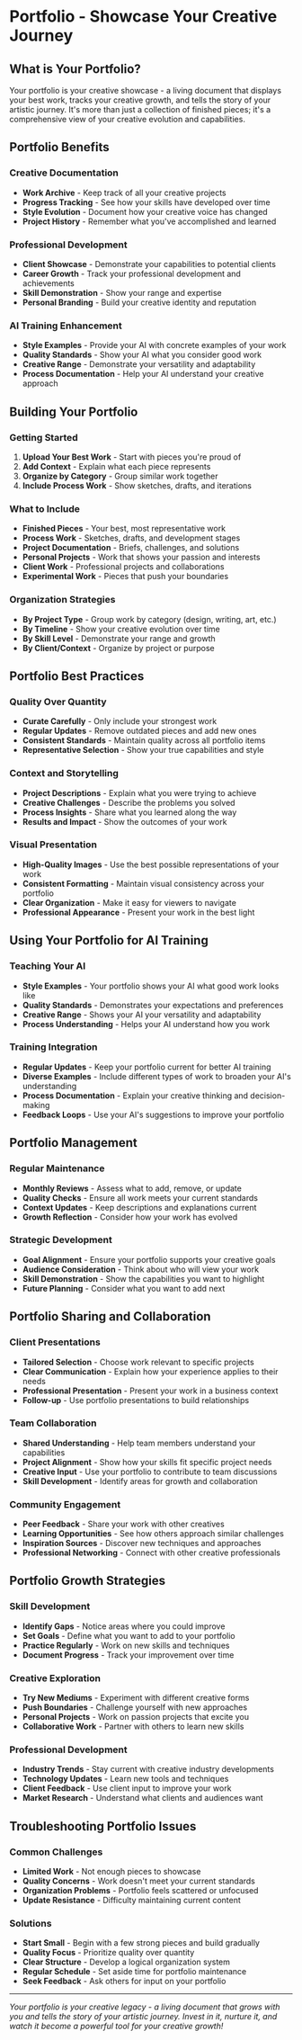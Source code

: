 # Portfolio - Showcase Your Creative Journey

## What is Your Portfolio?

Your portfolio is your creative showcase - a living document that displays your best work, tracks your creative growth, and tells the story of your artistic journey. It's more than just a collection of finished pieces; it's a comprehensive view of your creative evolution and capabilities.

## Portfolio Benefits

### Creative Documentation
- **Work Archive** - Keep track of all your creative projects
- **Progress Tracking** - See how your skills have developed over time
- **Style Evolution** - Document how your creative voice has changed
- **Project History** - Remember what you've accomplished and learned

### Professional Development
- **Client Showcase** - Demonstrate your capabilities to potential clients
- **Career Growth** - Track your professional development and achievements
- **Skill Demonstration** - Show your range and expertise
- **Personal Branding** - Build your creative identity and reputation

### AI Training Enhancement
- **Style Examples** - Provide your AI with concrete examples of your work
- **Quality Standards** - Show your AI what you consider good work
- **Creative Range** - Demonstrate your versatility and adaptability
- **Process Documentation** - Help your AI understand your creative approach

## Building Your Portfolio

### Getting Started
1. **Upload Your Best Work** - Start with pieces you're proud of
2. **Add Context** - Explain what each piece represents
3. **Organize by Category** - Group similar work together
4. **Include Process Work** - Show sketches, drafts, and iterations

### What to Include
- **Finished Pieces** - Your best, most representative work
- **Process Work** - Sketches, drafts, and development stages
- **Project Documentation** - Briefs, challenges, and solutions
- **Personal Projects** - Work that shows your passion and interests
- **Client Work** - Professional projects and collaborations
- **Experimental Work** - Pieces that push your boundaries

### Organization Strategies
- **By Project Type** - Group work by category (design, writing, art, etc.)
- **By Timeline** - Show your creative evolution over time
- **By Skill Level** - Demonstrate your range and growth
- **By Client/Context** - Organize by project or purpose

## Portfolio Best Practices

### Quality Over Quantity
- **Curate Carefully** - Only include your strongest work
- **Regular Updates** - Remove outdated pieces and add new ones
- **Consistent Standards** - Maintain quality across all portfolio items
- **Representative Selection** - Show your true capabilities and style

### Context and Storytelling
- **Project Descriptions** - Explain what you were trying to achieve
- **Creative Challenges** - Describe the problems you solved
- **Process Insights** - Share what you learned along the way
- **Results and Impact** - Show the outcomes of your work

### Visual Presentation
- **High-Quality Images** - Use the best possible representations of your work
- **Consistent Formatting** - Maintain visual consistency across your portfolio
- **Clear Organization** - Make it easy for viewers to navigate
- **Professional Appearance** - Present your work in the best light

## Using Your Portfolio for AI Training

### Teaching Your AI
- **Style Examples** - Your portfolio shows your AI what good work looks like
- **Quality Standards** - Demonstrates your expectations and preferences
- **Creative Range** - Shows your AI your versatility and adaptability
- **Process Understanding** - Helps your AI understand how you work

### Training Integration
- **Regular Updates** - Keep your portfolio current for better AI training
- **Diverse Examples** - Include different types of work to broaden your AI's understanding
- **Process Documentation** - Explain your creative thinking and decision-making
- **Feedback Loops** - Use your AI's suggestions to improve your portfolio

## Portfolio Management

### Regular Maintenance
- **Monthly Reviews** - Assess what to add, remove, or update
- **Quality Checks** - Ensure all work meets your current standards
- **Context Updates** - Keep descriptions and explanations current
- **Growth Reflection** - Consider how your work has evolved

### Strategic Development
- **Goal Alignment** - Ensure your portfolio supports your creative goals
- **Audience Consideration** - Think about who will view your work
- **Skill Demonstration** - Show the capabilities you want to highlight
- **Future Planning** - Consider what you want to add next

## Portfolio Sharing and Collaboration

### Client Presentations
- **Tailored Selection** - Choose work relevant to specific projects
- **Clear Communication** - Explain how your experience applies to their needs
- **Professional Presentation** - Present your work in a business context
- **Follow-up** - Use portfolio presentations to build relationships

### Team Collaboration
- **Shared Understanding** - Help team members understand your capabilities
- **Project Alignment** - Show how your skills fit specific project needs
- **Creative Input** - Use your portfolio to contribute to team discussions
- **Skill Development** - Identify areas for growth and collaboration

### Community Engagement
- **Peer Feedback** - Share your work with other creatives
- **Learning Opportunities** - See how others approach similar challenges
- **Inspiration Sources** - Discover new techniques and approaches
- **Professional Networking** - Connect with other creative professionals

## Portfolio Growth Strategies

### Skill Development
- **Identify Gaps** - Notice areas where you could improve
- **Set Goals** - Define what you want to add to your portfolio
- **Practice Regularly** - Work on new skills and techniques
- **Document Progress** - Track your improvement over time

### Creative Exploration
- **Try New Mediums** - Experiment with different creative forms
- **Push Boundaries** - Challenge yourself with new approaches
- **Personal Projects** - Work on passion projects that excite you
- **Collaborative Work** - Partner with others to learn new skills

### Professional Development
- **Industry Trends** - Stay current with creative industry developments
- **Technology Updates** - Learn new tools and techniques
- **Client Feedback** - Use client input to improve your work
- **Market Research** - Understand what clients and audiences want

## Troubleshooting Portfolio Issues

### Common Challenges
- **Limited Work** - Not enough pieces to showcase
- **Quality Concerns** - Work doesn't meet your current standards
- **Organization Problems** - Portfolio feels scattered or unfocused
- **Update Resistance** - Difficulty maintaining current content

### Solutions
- **Start Small** - Begin with a few strong pieces and build gradually
- **Quality Focus** - Prioritize quality over quantity
- **Clear Structure** - Develop a logical organization system
- **Regular Schedule** - Set aside time for portfolio maintenance
- **Seek Feedback** - Ask others for input on your portfolio

---

*Your portfolio is your creative legacy - a living document that grows with you and tells the story of your artistic journey. Invest in it, nurture it, and watch it become a powerful tool for your creative growth!*
